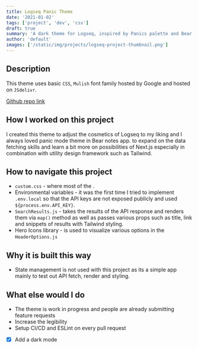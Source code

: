```yaml
---
title: Logseq Panic Theme
date: '2021-01-02'
tags: ['project', 'dev', 'css']
draft: true
summary: 'A dark theme for Logseq, inspired by Panics palette and Bear notes panic mode theme.'
author: 'default'
images: ['/static/img/projects/logseq-project-thumbnail.png']
---
```


## Description

This theme uses basic `CSS`, `Mulish` font family hosted by Google and hosted on `JSdelivr`.

[Github repo link](https://github.com/sokirill/logseq-panic-theme)

## How I worked on this project

I created this theme to adjust the cosmetics of Logseq to my liking and I always loved panic mode theme in Bear notes app. to expand on the data fetching skills and learn a bit more on possibilities of Next.js especially in combination with utility design framework such as Tailwind.

## How to navigate this project

- `custom.css` - where most of the .
- Environmental variables - it was the first time I tried to implement `.env.local` so that the API keys are not exposed publicly and used `${process.env.API_KEY}`.
- `SearchResults.js` - takes the results of the API response and renders them via `map()` method as well as passes various props such as title, link and snippets of results with Tailwind styling.
- Hero Icons library - is used to visualize various options in the `HeaderOptions.js`

## Why it is built this way

- State management is not used with this project as its a simple app mainly to test out API fetch, render and styling.

## What else would I do

- The theme is work in progress and people are already submitting feature requests
- Increase the legibility
- Setup CI/CD and ESLint on every pull request
- [x] Add a dark mode
